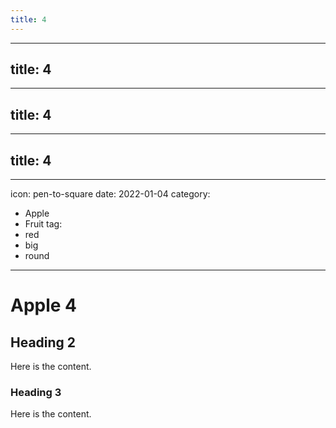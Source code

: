 ```yaml
---
title: 4
---
```

---
title: 4
---
---
title: 4
---
---
title: 4
---
---
icon: pen-to-square
date: 2022-01-04
category:
  - Apple
  - Fruit
tag:
  - red
  - big
  - round
---

# Apple 4

## Heading 2

Here is the content.

### Heading 3

Here is the content.
